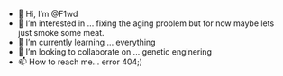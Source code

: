 - 👋 Hi, I’m @F1wd
- 👀 I’m interested in ... fixing the aging problem but for now maybe lets just smoke some meat.
- 🌱 I’m currently learning ... everything
- 💞️ I’m looking to collaborate on ... genetic enginering 
- 📫 How to reach me... error 404;) 

<!---
F1wd/F1wd is a ✨ special ✨ repository because its `README.md` (this file) appears on your GitHub profile.
You can click the Preview link to take a look at your changes.
--->
